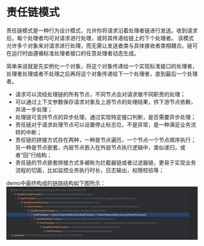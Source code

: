 # 责任链模式
责任链模式是一种行为设计模式，允许你将请求沿着处理者链进行发送。收到请求后，每个处理者均可对请求进行处理，或将其传递给链上的下个处理者。
该模式允许多个对象来对请求进行处理，而无需让发送者类与具体接收者类相耦合。链可在运行时由遵循标准处理者接口的任意处理者动态生成。

简单来说就是先实例化一个对象，将这个对象传递给一个实现标准接口的处理者，处理者处理或者不处理之后再将这个对象传递给下一个处理者，直到最后一个处理者。

- 请求可以流经处理链的所有节点，不同节点会对请求做不同职责的处理；
- 可以通过上下文参数保存请求对象及上游节点的处理结果，供下游节点依赖，并进一步处理；
- 处理链可支持节点的异步处理，通过实现特定接口判断，是否需要异步处理；
- 责任链对于请求处理节点可以设置停止标志位，不是异常，是一种满足业务流转的中断；
- 责任链的拼接方式存在两种，一种是节点遍历，一个节点一个节点顺序执行；另一种是节点嵌套，内层节点嵌入在外层节点执行逻辑中，类似递归，或者“回”行结构；
- 责任链的节点嵌套拼接方式多被称为拦截器链或者过滤器链，更易于实现业务流程的切面，比如监控业务执行时长，日志输出，权限校验等；

demo中最终构成的链路结构如下图所示：
![](chain.png)